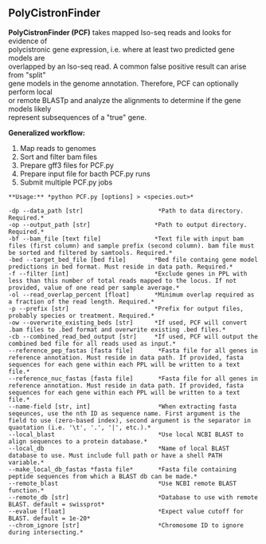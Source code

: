 ## PolyCistronFinder  

**PolyCistronFinder (PCF)** takes mapped Iso-seq reads and looks for evidence of  
polycistronic gene expression, i.e. where at least two predicted gene models are  
overlapped by an Iso-seq read. A common false positive result can arise from "split"  
gene models in the genome annotation. Therefore, PCF can optionally perform local  
or remote BLASTp and analyze the alignments to determine if the gene models likely  
represent subsequences of a "true" gene.  

**Generalized workflow:**  
1. Map reads to genomes  
2. Sort and filter bam files  
3. Prepare gff3 files for PCF.py  
4. Prepare input file for bacth PCF.py runs  
5. Submit multiple PCF.py jobs  

```
**Usage:** *python PCF.py [options] > <species.out>*  

-dp --data_path [str]                     *Path to data directory. Required.*  
-op --output_path [str]                  *Path to output directory. Required.*  
-bf --bam_file [text file]               *Text file with input bam files (first column) and sample prefix (second column). bam file must be sorted and filtered by samtools. Required.*  
-bed --target_bed_file [bed file]        *Bed file containg gene model predictions in bed format. Must reside in data path. Required.*  
-f --filter [int]                        *Exclude genes in PPL with less than this number of total reads mapped to the locus. If not provided, value of one read per sample average.*  
-ol --read_overlap_percent [float]       *Minimum overlap required as a fraction of the read length. Required.*  
-p --prefix [str]                        *Prefix for output files, probably species or treatment. Required.*  
-ow --overwrite_existing_beds [str]      *If used, PCF will convert .bam files to .bed format and overwrite existing .bed files.*  
-cb --combined_read_bed_output [str]     *If used, PCF will output the combined bed file for all reads used as input.*  
--reference_pep_fastas [fasta file]       *Fasta file for all genes in reference annotation. Must reside in data path. If provided, fasta sequences for each gene within each PPL will be written to a text file.*  
--reference_nuc_fastas [fasta file]       *Fasta file for all genes in reference annotation. Must reside in data path. If provided, fasta sequences for each gene within each PPL will be written to a text file.*  
--name-field [str, int]                   *When extracting fasta seqeunces, use the nth ID as sequence name. First argument is the field to use (zero-based index), second argument is the separator in quaotation (i.e. '\t', '.', '|', etc.).*  
--local_blast                             *Use local NCBI BLAST to align sequences to a protein database.*  
--local_db                                *Name of local BLAST database to use. Must include full path or have a shell PATH variable.*  
--make_local_db_fastas *fasta file*       *Fasta file containing peptide sequences from which a BLAST db can be made.*  
--remote_blast                            *Use NCBI remote BLAST function.*  
--remote_db [str]                         *Database to use with remote BLAST. default = swissprot*  
--evalue [float]                          *Expect value cutoff for BLAST. default = 1e-20*  
--chrom_ignore [str]                      *Chromosome ID to ignore during intersecting.*  
```
